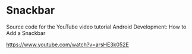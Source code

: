# Snackbar

Source code for the YouTube video tutorial Android Development: How to Add a Snackbar

https://www.youtube.com/watch?v=arsHE3k052E
